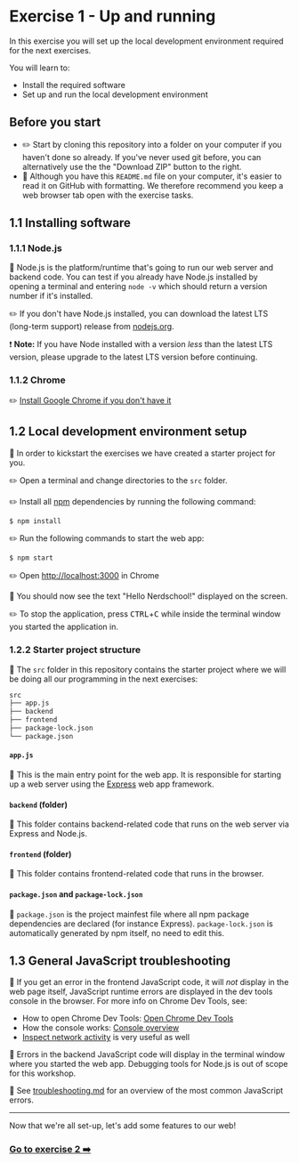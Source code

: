# Exercise 1 - Up and running

In this exercise you will set up the local development environment required for the next exercises.

You will learn to:

- Install the required software
- Set up and run the local development environment

## Before you start

- :pencil2: Start by cloning this repository into a folder on your computer if you haven't done so already. If you've never used git before, you can alternatively use the the "Download ZIP" button to the right.
- :book: Although you have this `README.md` file on your computer, it's easier to read it on GitHub with formatting. We therefore recommend you keep a web browser tab open with the exercise tasks.

## 1.1 Installing software

### 1.1.1 Node.js

:book: Node.js is the platform/runtime that's going to run our web server and backend code. You can test if you already have Node.js installed by opening a terminal and entering `node -v` which should return a version number if it's installed.

:pencil2: If you don't have Node.js installed, you can download the latest LTS (long-term support) release from [nodejs.org](https://nodejs.org/en/).

:exclamation: **Note:** If you have Node installed with a version _less_ than the latest LTS version, please upgrade to the latest LTS version before continuing.

### 1.1.2 Chrome

:pencil2: [Install Google Chrome if you don't have it](https://www.google.com/chrome/browser/desktop/)

## 1.2 Local development environment setup

:book: In order to kickstart the exercises we have created a starter project for you.

:pencil2: Open a terminal and change directories to the `src` folder.

:pencil2: Install all [npm](https://npmjs.com) dependencies by running the following command:

```bash
$ npm install
```

:pencil2: Run the following commands to start the web app:

```bash
$ npm start
```

:pencil2: Open [http://localhost:3000](http://localhost:3000) in Chrome

:book: You should now see the text "Hello Nerdschool!" displayed on the screen.

:pencil2: To stop the application, press <kbd>CTRL</kbd>+<kbd>C</kbd> while inside the terminal window you started the application in.

### 1.2.2 Starter project structure

:book: The `src` folder in this repository contains the starter project where we will be doing all our programming in the next exercises:

```bash
src
├── app.js
├── backend
├── frontend
├── package-lock.json
└── package.json
```

#### `app.js`

:book: This is the main entry point for the web app. It is responsible for starting up a web server using the [Express](https://expressjs.com/) web app framework.

#### `backend` (folder)

:book: This folder contains backend-related code that runs on the web server via Express and Node.js.

#### `frontend` (folder)

:book: This folder contains frontend-related code that runs in the browser.

#### `package.json` and `package-lock.json`

:book: `package.json` is the project mainfest file where all npm package dependencies are declared (for instance Express). `package-lock.json` is automatically generated by npm itself, no need to edit this.

## 1.3 General JavaScript troubleshooting

:book: If you get an error in the frontend JavaScript code, it will _not_ display in the web page itself, JavaScript runtime errors are displayed in the dev tools console in the browser. For more info on Chrome Dev Tools, see:

- How to open Chrome Dev Tools: [Open Chrome Dev Tools](https://developer.chrome.com/docs/devtools/open/)
- How the console works: [Console overview](https://developer.chrome.com/docs/devtools/console/)
- [Inspect network activity](https://developer.chrome.com/docs/devtools/network/) is very useful as well

:book: Errors in the backend JavaScript code will display in the terminal window where you started the web app. Debugging tools for Node.js is out of scope for this workshop.

:book: See [troubleshooting.md](./../troubleshooting.md) for an overview of the most common JavaScript errors.

___

Now that we're all set-up, let's add some features to our web!

### [Go to exercise 2 :arrow_right:](../exercise-2/README.md)
